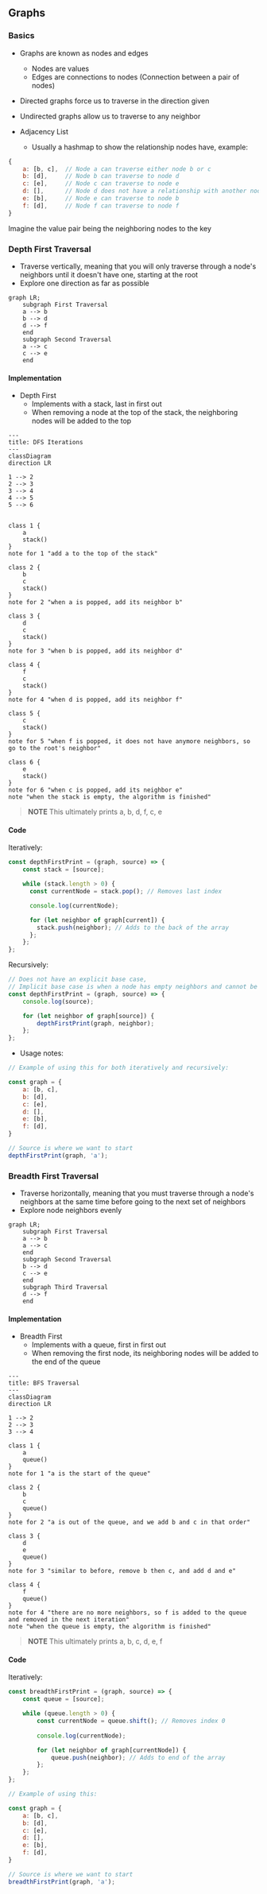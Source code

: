 ## Graphs

### Basics
- Graphs are known as nodes and edges
    - Nodes are values
    - Edges are connections to nodes (Connection between a pair of nodes)

- Directed graphs force us to traverse in the direction given
- Undirected graphs allow us to traverse to any neighbor

- Adjacency List
    - Usually a hashmap to show the relationship nodes have, example:

```js
{
    a: [b, c],  // Node a can traverse either node b or c
    b: [d],     // Node b can traverse to node d
    c: [e],     // Node c can traverse to node e
    d: [],      // Node d does not have a relationship with another node
    e: [b],     // Node e can traverse to node b
    f: [d],     // Node f can traverse to node f
}
```
Imagine the value pair being the neighboring nodes to the key

### Depth First Traversal
- Traverse vertically, meaning that you will only traverse through a node's neighbors until it doesn't have one, starting at the root
- Explore one direction as far as possible

```mermaid
graph LR;
    subgraph First Traversal
    a --> b
    b --> d
    d --> f
    end
    subgraph Second Traversal
    a --> c
    c --> e
    end
```

#### Implementation
- Depth First
  - Implements with a stack, last in first out
  - When removing a node at the top of the stack, the neighboring nodes will be added to the top

```mermaid
---
title: DFS Iterations
---
classDiagram
direction LR

1 --> 2
2 --> 3
3 --> 4
4 --> 5
5 --> 6


class 1 {
    a
    stack()
}
note for 1 "add a to the top of the stack"

class 2 {
    b
    c
    stack()
}
note for 2 "when a is popped, add its neighbor b"

class 3 {
    d
    c
    stack()
}
note for 3 "when b is popped, add its neighbor d"

class 4 {
    f
    c
    stack()
}
note for 4 "when d is popped, add its neighbor f"

class 5 {
    c
    stack()
}
note for 5 "when f is popped, it does not have anymore neighbors, so go to the root's neighbor"

class 6 {
    e
    stack()
}
note for 6 "when c is popped, add its neighbor e"
note "when the stack is empty, the algorithm is finished"
```

> **NOTE** This ultimately prints a, b, d, f, c, e
#### Code
Iteratively: 
```js
const depthFirstPrint = (graph, source) => {
    const stack = [source];

    while (stack.length > 0) {
      const currentNode = stack.pop(); // Removes last index

      console.log(currentNode);

      for (let neighbor of graph[current]) {
        stack.push(neighbor); // Adds to the back of the array
      };
    };
};
```
Recursively:
```js
// Does not have an explicit base case,
// Implicit base case is when a node has empty neighbors and cannot be iterated
const depthFirstPrint = (graph, source) => {
    console.log(source);

    for (let neighbor of graph[source]) {
        depthFirstPrint(graph, neighbor);
    };
};
```

- Usage notes:
```js
// Example of using this for both iteratively and recursively:

const graph = {
    a: [b, c],
    b: [d],
    c: [e],
    d: [],
    e: [b],
    f: [d],
}

// Source is where we want to start
depthFirstPrint(graph, 'a');
``` 

### Breadth First Traversal
  - Traverse horizontally, meaning that you must traverse through a node's neighbors at the same time before going to the next set of neighbors
  - Explore node neighbors evenly

```mermaid
graph LR;
    subgraph First Traversal
    a --> b
    a --> c
    end
    subgraph Second Traversal
    b --> d
    c --> e
    end
    subgraph Third Traversal
    d --> f
    end
```

#### Implementation
- Breadth First
  - Implements with a queue, first in first out
  - When removing the first node, its neighboring nodes will be added to the end of the queue

```mermaid
---
title: BFS Traversal
---
classDiagram
direction LR

1 --> 2
2 --> 3
3 --> 4

class 1 {
    a
    queue()
}
note for 1 "a is the start of the queue"

class 2 {
    b
    c
    queue()
}
note for 2 "a is out of the queue, and we add b and c in that order"

class 3 {
    d
    e
    queue()
}
note for 3 "similar to before, remove b then c, and add d and e"

class 4 {
    f
    queue()
}
note for 4 "there are no more neighbors, so f is added to the queue and removed in the next iteration"
note "when the queue is empty, the algorithm is finished"
```
> **NOTE** This ultimately prints a, b, c, d, e, f

#### Code
Iteratively:
```js
const breadthFirstPrint = (graph, source) => {
    const queue = [source];

    while (queue.length > 0) {
        const currentNode = queue.shift(); // Removes index 0
        
        console.log(currentNode);

        for (let neighbor of graph[currentNode]) {
            queue.push(neighbor); // Adds to end of the array
        };
    };
};

// Example of using this:

const graph = {
    a: [b, c],
    b: [d],
    c: [e],
    d: [],
    e: [b],
    f: [d],
}

// Source is where we want to start
breadthFirstPrint(graph, 'a');
```
